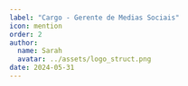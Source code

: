 ```yaml
---
label: "Cargo - Gerente de Medias Sociais"
icon: mention
order: 2
author:
  name: Sarah
  avatar: ../assets/logo_struct.png
date: 2024-05-31
---
```

